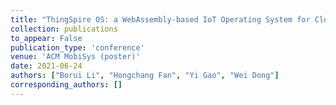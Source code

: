 ```yaml
---
title: "ThingSpire OS: a WebAssembly-based IoT Operating System for Cloud-Edge Integration"
collection: publications
to_appear: False
publication_type: 'conference'
venue: 'ACM MobiSys (poster)'
date: 2021-06-24
authors: ["Borui Li", "Hongchang Fan", "Yi Gao", "Wei Dong"]
corresponding_authors: []
---
```

